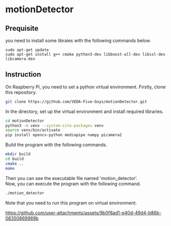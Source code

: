 # motionDetector

## Prequisite
you need to install some libraies with the following commands below.  
```
sudo apt-get update
sudo apt-get install g++ cmake python3-dev libboost-all-dev libssl-dev libcamera-dev
```

## Instruction
On Raspberry Pi, you need to set a python virtual environment.
Firstly, clone this repository.
```bash
git clone https://github.com/VEDA-Five-Guys/motionDetector.git
```
In the directory, set up the virtual environment and install required libraries.
```bash
cd motionDetector
python3 -m venv --system-site-packages venv
source venv/bin/activate
pip install opencv-python mediapipe numpy picamera2
```
Build the program with the following commands.
```bash
mkdir build
cd build
cmake ..
make
```
Then you can see the executable file named 'motion_detector'.  
Now, you can execute the program with the following command.
```bash
./motion_detector
```
Note that you need to run this program on virtual environment.

https://github.com/user-attachments/assets/9b0f8ad1-e40d-49d4-b86b-08350869989b

